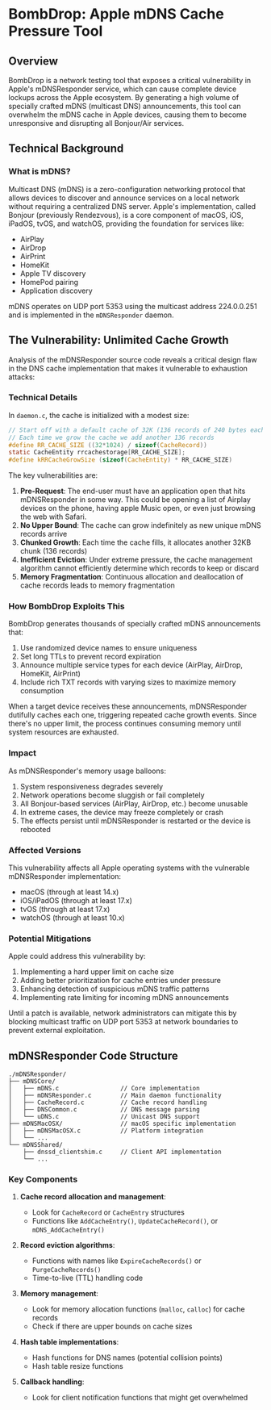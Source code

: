 # BombDrop: Apple mDNS Cache Pressure Tool

## Overview

BombDrop is a network testing tool that exposes a critical vulnerability in Apple's mDNSResponder service, which can cause complete device lockups across the Apple ecosystem. By generating a high volume of specially crafted mDNS (multicast DNS) announcements, this tool can overwhelm the mDNS cache in Apple devices, causing them to become unresponsive and disrupting all Bonjour/Air services.

## Technical Background

### What is mDNS?

Multicast DNS (mDNS) is a zero-configuration networking protocol that allows devices to discover and announce services on a local network without requiring a centralized DNS server. Apple's implementation, called Bonjour (previously Rendezvous), is a core component of macOS, iOS, iPadOS, tvOS, and watchOS, providing the foundation for services like:

- AirPlay
- AirDrop
- AirPrint
- HomeKit
- Apple TV discovery
- HomePod pairing
- Application discovery

mDNS operates on UDP port 5353 using the multicast address 224.0.0.251 and is implemented in the `mDNSResponder` daemon.

## The Vulnerability: Unlimited Cache Growth

Analysis of the mDNSResponder source code reveals a critical design flaw in the DNS cache implementation that makes it vulnerable to exhaustion attacks:

### Technical Details

In `daemon.c`, the cache is initialized with a modest size:

```c
// Start off with a default cache of 32K (136 records of 240 bytes each)
// Each time we grow the cache we add another 136 records
#define RR_CACHE_SIZE ((32*1024) / sizeof(CacheRecord))
static CacheEntity rrcachestorage[RR_CACHE_SIZE];
#define kRRCacheGrowSize (sizeof(CacheEntity) * RR_CACHE_SIZE)
```

The key vulnerabilities are:
1. **Pre-Request**: The end-user must have an application open that hits mDNSResponder in some way. This could be opening a list of Airplay devices on the phone, having apple Music open, or even just browsing the web with Safari.
2. **No Upper Bound**: The cache can grow indefinitely as new unique mDNS records arrive
3. **Chunked Growth**: Each time the cache fills, it allocates another 32KB chunk (136 records)
4. **Inefficient Eviction**: Under extreme pressure, the cache management algorithm cannot efficiently determine which records to keep or discard
5. **Memory Fragmentation**: Continuous allocation and deallocation of cache records leads to memory fragmentation

### How BombDrop Exploits This

BombDrop generates thousands of specially crafted mDNS announcements that:

1. Use randomized device names to ensure uniqueness
2. Set long TTLs to prevent record expiration
3. Announce multiple service types for each device (AirPlay, AirDrop, HomeKit, AirPrint)
4. Include rich TXT records with varying sizes to maximize memory consumption

When a target device receives these announcements, mDNSResponder dutifully caches each one, triggering repeated cache growth events. Since there's no upper limit, the process continues consuming memory until system resources are exhausted.

### Impact

As mDNSResponder's memory usage balloons:

1. System responsiveness degrades severely
2. Network operations become sluggish or fail completely
3. All Bonjour-based services (AirPlay, AirDrop, etc.) become unusable
4. In extreme cases, the device may freeze completely or crash
5. The effects persist until mDNSResponder is restarted or the device is rebooted

### Affected Versions

This vulnerability affects all Apple operating systems with the vulnerable mDNSResponder implementation:

- macOS (through at least 14.x)
- iOS/iPadOS (through at least 17.x) 
- tvOS (through at least 17.x)
- watchOS (through at least 10.x)

### Potential Mitigations

Apple could address this vulnerability by:

1. Implementing a hard upper limit on cache size
2. Adding better prioritization for cache entries under pressure
3. Enhancing detection of suspicious mDNS traffic patterns
4. Implementing rate limiting for incoming mDNS announcements

Until a patch is available, network administrators can mitigate this by blocking multicast traffic on UDP port 5353 at network boundaries to prevent external exploitation.

## mDNSResponder Code Structure

```
./mDNSResponder/
├── mDNSCore/
│   ├── mDNS.c                 // Core implementation
│   ├── mDNSResponder.c        // Main daemon functionality 
│   ├── CacheRecord.c          // Cache record handling
│   ├── DNSCommon.c            // DNS message parsing
│   └── uDNS.c                 // Unicast DNS support
├── mDNSMacOSX/                // macOS specific implementation
│   ├── mDNSMacOSX.c           // Platform integration 
│   └── ...
└── mDNSShared/
    ├── dnssd_clientshim.c     // Client API implementation
    └── ...
```

### Key Components

1. **Cache record allocation and management**:
   - Look for `CacheRecord` or `CacheEntry` structures
   - Functions like `AddCacheEntry()`, `UpdateCacheRecord()`, or `mDNS_AddCacheEntry()`

2. **Record eviction algorithms**:
   - Functions with names like `ExpireCacheRecords()` or `PurgeCacheRecords()`
   - Time-to-live (TTL) handling code

3. **Memory management**:
   - Look for memory allocation functions (`malloc`, `calloc`) for cache records
   - Check if there are upper bounds on cache sizes

4. **Hash table implementations**:
   - Hash functions for DNS names (potential collision points)
   - Hash table resize functions

5. **Callback handling**:
   - Look for client notification functions that might get overwhelmed